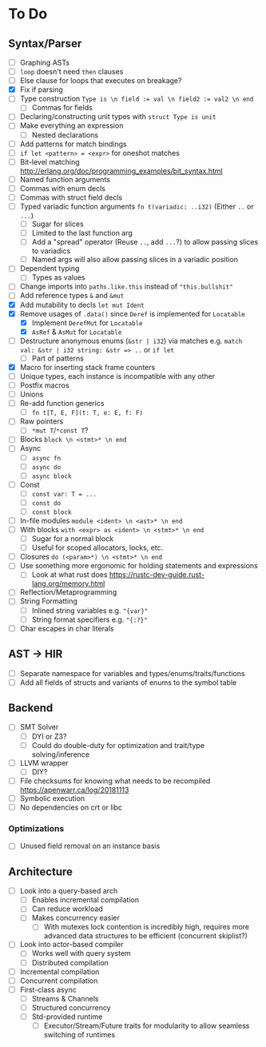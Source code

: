 # To Do

## Syntax/Parser

- [ ] Graphing ASTs
- [ ] `loop` doesn't need `then` clauses
- [ ] Else clause for loops that executes on breakage?
- [x] Fix if parsing
- [ ] Type construction `Type is \n field := val \n field2 := val2 \n end`
  - [ ] Commas for fields
- [ ] Declaring/constructing unit types with `struct Type is unit`
- [ ] Make everything an expression
  - [ ] Nested declarations
- [ ] Add patterns for match bindings
- [ ] `if let <pattern> = <expr>` for oneshot matches
- [ ] Bit-level matching http://erlang.org/doc/programming_examples/bit_syntax.html
- [ ] Named function arguments
- [ ] Commas with enum decls
- [ ] Commas with struct field decls
- [ ] Typed variadic function arguments `fn t(variadic: ..i32)` (Either `..` or `...`)
  - [ ] Sugar for slices
  - [ ] Limited to the last function arg
  - [ ] Add a "spread" operator (Reuse `..`, add `...`?) to allow passing slices to variadics
  - [ ] Named args will also allow passing slices in a variadic position
- [ ] Dependent typing
  - [ ] Types as values
- [ ] Change imports into `paths.like.this` instead of `"this.bullshit"`
- [ ] Add reference types `&` and `&mut`
- [x] Add mutability to decls `let mut Ident`
- [x] Remove usages of `.data()` since `Deref` is implemented for `Locatable`
  - [x] Implement `DerefMut` for `Locatable`
  - [x] `AsRef` & `AsMut` for `Locatable`
- [ ] Destructure anonymous enums (`&str | i32`) via matches e.g. `match val: &str | i32 string: &str => ..` or `if let`
  - [ ] Part of patterns
- [x] Macro for inserting stack frame counters
- [ ] Unique types, each instance is incompatible with any other
- [ ] Postfix macros
- [ ] Unions
- [ ] Re-add function generics
  - [ ] `fn t[T, E, F](t: T, e: E, f: F)`
- [ ] Raw pointers
  - [ ] `*mut T`/`*const T`?
- [ ] Blocks `block \n <stmt>* \n end`
- [ ] Async
  - [ ] `async fn`
  - [ ] `async do`
  - [ ] `async block`
- [ ] Const
  - [ ] `const var: T = ...`
  - [ ] `const do`
  - [ ] `const block`
- [ ] In-file modules `module <ident> \n <ast>* \n end`
- [ ] With blocks `with <expr> as <ident> \n <stmt>* \n end`
  - [ ] Sugar for a normal block
  - [ ] Useful for scoped allocators, locks, etc.
- [ ] Closures `do (<param>*) \n <stmt>* \n end`
- [ ] Use something more ergonomic for holding statements and expressions
  - [ ] Look at what rust does https://rustc-dev-guide.rust-lang.org/memory.html
- [ ] Reflection/Metaprogramming
- [ ] String Formatting
  - [ ] Inlined string variables e.g. `"{var}"`
  - [ ] String format specifiers e.g. `"{:?}"`
- [ ] Char escapes in char literals

## AST -> HIR

- [ ] Separate namespace for variables and types/enums/traits/functions
- [ ] Add all fields of structs and variants of enums to the symbol table

## Backend

- [ ] SMT Solver
  - [ ] DYI or Z3?
  - [ ] Could do double-duty for optimization and trait/type solving/inference
- [ ] LLVM wrapper
  - [ ] DIY?
- [ ] File checksums for knowing what needs to be recompiled https://apenwarr.ca/log/20181113
- [ ] Symbolic execution
- [ ] No dependencies on crt or libc

### Optimizations

- [ ] Unused field removal on an instance basis

## Architecture

- [ ] Look into a query-based arch
  - [ ] Enables incremental compilation
  - [ ] Can reduce workload
  - [ ] Makes concurrency easier
    - [ ] With mutexes lock contention is incredibly high, requires more advanced data structures to be efficient (concurrent skiplist?)
- [ ] Look into actor-based compiler
  - [ ] Works well with query system
  - [ ] Distributed compilation
- [ ] Incremental compilation
- [ ] Concurrent compilation
- [ ] First-class async
  - [ ] Streams & Channels
  - [ ] Structured concurrency
  - [ ] Std-provided runtime
    - [ ] Executor/Stream/Future traits for modularity to allow seamless switching of runtimes
